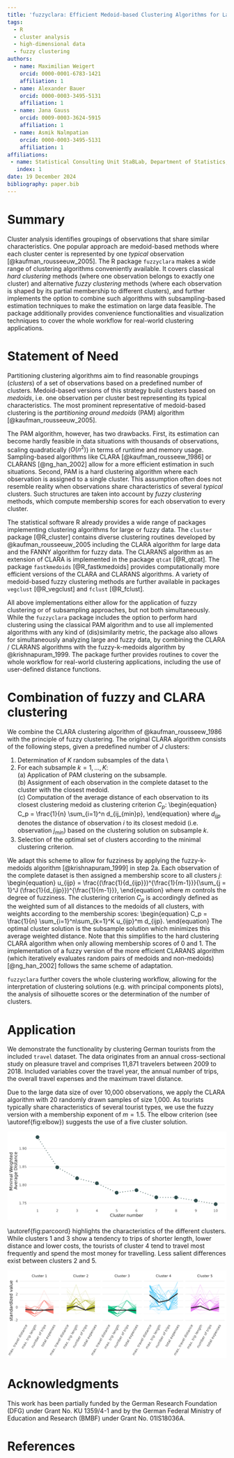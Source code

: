 ```yaml
---
title: 'fuzzyclara: Efficient Medoid-based Clustering Algorithms for Large and Fuzzy Data'
tags:
  - R
  - cluster analysis
  - high-dimensional data
  - fuzzy clustering
authors:
  - name: Maximilian Weigert
    orcid: 0000-0001-6783-1421
    affiliation: 1
  - name: Alexander Bauer
    orcid: 0000-0003-3495-5131
    affiliation: 1
  - name: Jana Gauss
    orcid: 0009-0003-3624-5915
    affiliation: 1
  - name: Asmik Nalmpatian
    orcid: 0000-0003-3495-5131
    affiliation: 1
affiliations:
 - name: Statistical Consulting Unit StaBLab, Department of Statistics, LMU Munich, Germany
   index: 1
date: 19 December 2024
bibliography: paper.bib
---
```


# Summary

Cluster analysis identifies groupings of observations that share similar
characteristics.
One popular approach are medoid-based methods where each cluster center is
represented by one *typical* observation [@kaufman_rousseeuw_2005].
The R package `fuzzyclara` makes a wide range of clustering algorithms conveniently available.
It covers classical *hard clustering* methods (where one observation belongs to exactly one cluster)
and alternative *fuzzy clustering* methods (where each observation
is shaped by its partial membership to different clusters), and further implements
the option to combine such algorithms with subsampling-based estimation techniques
to make the estimation on large data feasible.
The package additionally provides convenience functionalities and visualization
techniques to cover the whole workflow for real-world clustering applications.


# Statement of Need

Partitioning clustering algorithms aim to find reasonable groupings (*clusters*)
of a set of observations based on a predefined number of clusters.
Medoid-based versions of this strategy build clusters based on *medoids*,
i.e. one observation per cluster best representing its typical characteristics.
The most prominent representative of medoid-based clustering is the
*partitioning around medoids* (PAM) algorithm [@kaufman_rousseeuw_2005].

The PAM algorithm, however, has two drawbacks.
First, its estimation can become hardly feasible in data situations with thousands of observations,
scaling quadratically ($O(n^2)$) in terms of runtime and memory usage.
Sampling-based algorithms like CLARA [@kaufman_rousseew_1986] or
CLARANS [@ng_han_2002] allow for a more efficient estimation in such situations.
Second, PAM is a hard clustering algorithm where each observation is assigned to a single cluster.
This assumption often does not resemble reality when observations share
characteristics of several *typical* clusters.
Such structures are taken into account by *fuzzy clustering* methods, which
compute membership scores for each observation to every cluster.

The statistical software R already provides a wide range of packages implementing
clustering algorithms for large or fuzzy data.
The `cluster` package [@R_cluster] contains diverse clustering routines
developed by @kaufman_rousseeuw_2005 including the CLARA algorithm for large
data and the FANNY algorithm for fuzzy data.
The CLARANS algorithm as an extension of CLARA is implemented in the package
`qtcat` [@R_qtcat].
The package `fastkmedoids` [@R_fastkmedoids] provides computationally more efficient
versions of the CLARA and CLARANS algorithms.
A variety of medoid-based fuzzy clustering methods are further available in packages
`vegclust` [@R_vegclust] and `fclust` [@R_fclust].

All above implementations either allow for the application of fuzzy clustering
or of subsampling approaches, but not both simultaneously.
While the `fuzzyclara` package includes the option to perform hard clustering
using the classical PAM algorithm and to use all implemented algorithms with
any kind of (dis)similarity metric,
the package also allows for simultaneously analyzing large and
fuzzy data, by combining the CLARA / CLARANS algorithms with the
fuzzy-k-medoids algorithm by @krishnapuram_1999.
The package further provides routines to cover the whole workflow for
real-world clustering applications, including the use of user-defined distance functions.

# Combination of fuzzy and CLARA clustering
We combine the CLARA clustering algorithm of @kaufman_rousseew_1986 with the
principle of fuzzy clustering.
The original CLARA algorithm consists of the following steps,
given a predefined number of $J$ clusters:

1. Determination of $K$ random subsamples of the data \
2. For each subsample $k = 1,..., K$: \
   (a) Application of PAM clustering on the subsample. \
   (b) Assignment of each observation in the complete dataset to the cluster
   with the closest medoid. \
   (c) Computation of the average distance of each observation to its closest
   clustering medoid as clustering criterion $C_p$:
\begin{equation}
C_p = \frac{1}{n} \sum_{i=1}^n d_{ij_{min}p},
\end{equation}
where $d_{ijp}$ denotes the distance of observation $i$ to its closest medoid
(i.e. observation $j_{min}$) based on the clustering solution on subsample $k$.
3. Selection of the optimal set of clusters according to the minimal
clustering criterion.

We adapt this scheme to allow for fuzziness by applying the
fuzzy-k-medoids algorithm [@krishnapuram_1999] in step 2a.
Each observation of the complete dataset is then assigned a membership score
to all clusters $j$:
\begin{equation}
u_{ijp} = \frac{(\frac{1}{d_{ijp}})^{\frac{1}{m-1}}}{\sum_{j = 1}^J (\frac{1}{d_{ijp}})^{\frac{1}{m-1}}},
\end{equation}
where $m$ controls the degree of fuzziness.
The clustering criterion $C_p$ is accordingly defined as the weighted sum of all distances
to the medoids of all clusters, with weights according to the membership scores:
\begin{equation}
C_p = \frac{1}{n} \sum_{i=1}^n\sum_{k=1}^K u_{ijp}^m d_{ijp}.
\end{equation}
The optimal cluster solution is the subsample solution which
minimizes this average weighted distance.
Note that this simplifies to the hard clustering CLARA
algorithm when only allowing membership scores of 0 and 1.
The implementation of a fuzzy version of the more efficient CLARANS algorithm
(which iteratively evaluates random pairs of medoids and non-medoids) [@ng_han_2002]
follows the same scheme of adaptation.

`fuzzyclara` further covers the whole clustering workflow, allowing for the interpretation of clustering
solutions (e.g. with principal components plots), the analysis of silhouette scores
or the determination of the number of clusters.
<!--The fuzziness of a clustering solution can be visualized either based on the estimated membership scores
or by restricting on *core cluster observations* with some minimal membership score threshold.-->
<!--The optimal number of clusters may be determined by the function
`evaluate_cluster_numbers` which repeatedly performs the clustering with
different clusters based on the same random samples.-->


# Application
We demonstrate the functionality by clustering German tourists from the included `travel` dataset.
The data originates from an annual cross-sectional study on pleasure travel and comprises
11\,871 travelers between 2009 to 2018. Included variables cover the travel year,
the annual number of trips, the overall travel expenses and the maximum travel distance.

Due to the large data size of over 10\,000 observations, we apply the CLARA algorithm with 20
randomly drawn samples of size 1\,000. As tourists typically share
characteristics of several tourist types, we use the fuzzy version with a
membership exponent of $m = 1.5$. The elbow criterion (see \autoref{fig:elbow})
suggests the use of a five cluster solution.

![Elbow plot of clustering solutions with 1 to 10 clusters, depicting the minimal average weighted distance.\label{fig:elbow}](figures/travel_elbow.png)

\autoref{fig:parcoord} highlights the characteristics of the different clusters.
While clusters 1 and 3 show a tendency to trips of shorter length, lower
distance and lower costs, the tourists of cluster 4 tend to travel most
frequently and spend the most money for travelling. Less salient differences exist
between clusters 2 and 5.

![Parallel coordinate plot showing 500 randomly sampled observations, with cluster medoids in bold black lines. The lines' transparency encode the respective observation's membership score, with less transparency encoding a lower degree of fuzziness and thus a clearer membership. \label{fig:parcoord}](figures/travel_clustered.png)

# Acknowledgments

This work has been partially funded by the German Research Foundation (DFG)
under Grant No. KU 1359/4-1 and by the German Federal Ministry of Education and
Research (BMBF) under Grant No. 01IS18036A.

# References
